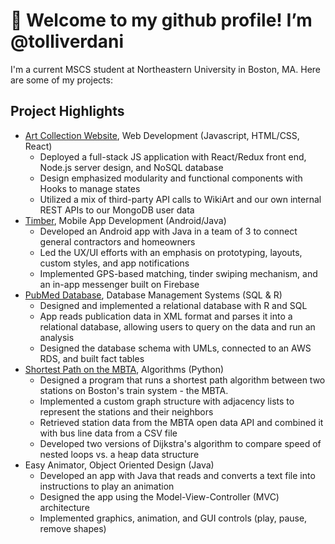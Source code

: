 # 👋 Welcome to my github profile! I’m @tolliverdani

I'm a current MSCS student at Northeastern University in Boston, MA. Here are some of my projects:

## Project Highlights
- [Art Collection Website](https://github.com/tolliverdani/web-dev-project), Web Development (Javascript, HTML/CSS, React)
  - Deployed a full-stack JS application with React/Redux front end, Node.js server design, and NoSQL database
  - Design emphasized modularity and functional components with Hooks to manage states  
  - Utilized a mix of third-party API calls to WikiArt and our own internal REST APIs to our MongoDB user data
- [Timber](https://github.com/lilyguibessette/Timber), Mobile App Development (Android/Java)
  - Developed an Android app with Java in a team of 3 to connect general contractors and homeowners
  - Led the UX/UI efforts with an emphasis on prototyping, layouts, custom styles, and app notifications
  - Implemented GPS-based matching, tinder swiping mechanism, and an in-app messenger built on Firebase
- [PubMed Database](https://github.com/nziegler87/CS5200Practicum2), Database Management Systems (SQL & R)
  - Designed and implemented a relational database with R and SQL 
  - App reads publication data in XML format and parses it into a relational database, allowing users to query on the data and run an analysis
  - Designed the database schema with UMLs, connected to an AWS RDS, and built fact tables
- [Shortest Path on the MBTA](https://github.com/tolliverdani/5800-final-project), Algorithms (Python)
  - Designed a program that runs a shortest path algorithm between two stations on Boston's train system - the MBTA.
  - Implemented a custom graph structure with adjacency lists to represent the stations and their neighbors
  - Retrieved station data from the MBTA open data API and combined it with bus line data from a CSV file
  - Developed two versions of Dijkstra's algorithm to compare speed of nested loops vs. a heap data structure 
- Easy Animator, Object Oriented Design (Java)
  - Developed an app with Java that reads and converts a text file into instructions to play an animation
  - Designed the app using the Model-View-Controller (MVC) architecture
  - Implemented graphics, animation, and GUI controls (play, pause, remove shapes)
